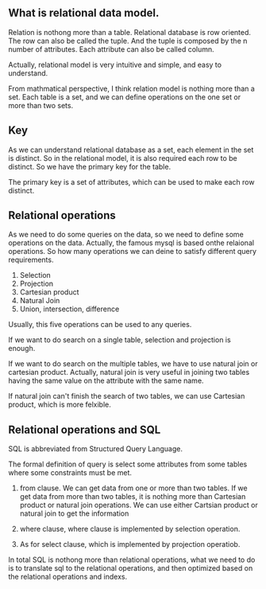 
## What is relational data model.

Relation is nothong more than a table.  Relational database is row oriented. The row can also be called the tuple. And the tuple is composed by the n number of attributes. Each attribute can also be called column.


Actually, relational model is very intuitive and simple, and easy to understand.   

From mathmatical perspective, I think relation model is nothing more than a set. Each table is a set, and we can define operations on the one set or more than two sets.

## Key

As we can understand relational database as a set, each element in the set is distinct. So in the relational model, it is also required each row to be distinct. So we have the primary key for the table.

The primary key is a set of attributes, which can be used to make each row distinct.

## Relational operations

As we need to do some queries on the data, so we need to define some operations on the data. Actually, the famous mysql is based onthe relaional operations. So how many operations we can deine to satisfy different query requirements. 

1. Selection 
2. Projection
3. Cartesian product
4. Natural Join
5. Union, intersection, difference

Usually, this five operations can be used to any queries.

If we want to do search on a single table, selection and projection is enough.

If we want to do search on the multiple tables, we have to use natural join or cartesian product. Actually, natural join is very useful in joining two tables having the same value on the attribute with the same name. 

If natural join can't finish the search of two tables, we can use Cartesian product, which is more felxible. 

## Relational operations and SQL

SQL is abbreviated from Structured Query Language.


The formal definition of query is  select some attributes from some tables where some constraints must be met.

1. from clause. We can get data from  one or more than two tables. If we get data from more than two tables, it is nothing more than Cartesian product or natural join operations.  We can use either Cartsian product or natural join to get the information

2. where clause,  where clause is implemented by selection operation. 

3. As for select clause, which is implemented by projection operatiob.

In total SQL is nothong more than relational operations, what we need to do is to translate sql to the relational operations, and then optimized based on the relational operations and indexs. 
